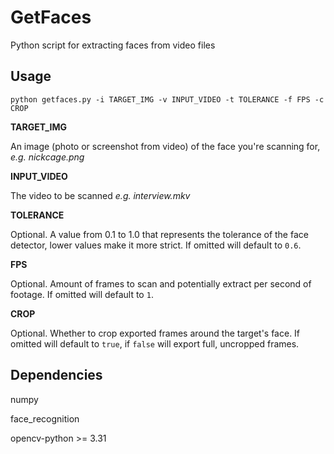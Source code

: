 # GetFaces
Python script for extracting faces from video files


## Usage
`python getfaces.py -i TARGET_IMG -v INPUT_VIDEO -t TOLERANCE -f FPS -c CROP`

**TARGET_IMG**

An image (photo or screenshot from video) of the face you're scanning for, *e.g. nickcage.png*

**INPUT_VIDEO**

The video to be scanned *e.g. interview.mkv*

**TOLERANCE**

Optional. A value from 0.1 to 1.0 that represents the tolerance of the face detector, lower values make it more strict. If omitted will default to `0.6`.

**FPS**

Optional. Amount of frames to scan and potentially extract per second of footage. If omitted will default to `1`.

**CROP**

Optional. Whether to crop exported frames around the target's face. If omitted will default to `true`, if `false` will export full, uncropped frames.

## Dependencies
numpy

face_recognition

opencv-python >= 3.31
